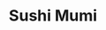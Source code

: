 ---
layout: place
title: Sushi Mumi
permalink: /new-york/new-york/sushi-mumi.html
stateAbbr: NY
stateName: New York
cityName: New York
seo:
  type: restaurant
  links: http://www.sushimumi.com/
place_id: ChIJsZMNGhNZwokR9oaUL32yktw
photos:
  - name: >-
      places/ChIJsZMNGhNZwokR9oaUL32yktw/photos/AeeoHcK-2cmNlg5BckasR0LC5D2OIHGIdZAH740OwfmDXx1CyGxEPEmVRr9G4dpLbOdpXXYeRJloTLNVa0Ebps19ZGZ6jue-AVsUJ1rmAqEA2sR6lZ4sDEICEz_Rsi4xfBzVkKiico0CiAc-f2k_pGaV1NJK3lA4n-xY_mqNSABDjyimeJBfI7fKJbJYxRfYlLbW3azXgqDl2qYNupyi3VVsh1IOSO1ywa_HY2fgBCic9ZWvwwEDasmveVZM37SnPDQX7rVHu86fcaLDMQTYwCLjVhZJAqjKTBoOxfxZ2OleBQzcvg
    widthPx: 4032
    heightPx: 3024
    authorAttributions:
      - displayName: Sushi mumi
        uri: https://maps.google.com/maps/contrib/100152571620138064198
        photoUri: >-
          https://lh3.googleusercontent.com/a/ACg8ocIqL6HH6KLLC2m_4GOUCIdP5VmTVijNoqWTLP0x8afP4HqHag=s100-p-k-no-mo
    flagContentUri: >-
      https://www.google.com/local/imagery/report/?cb_client=maps_api_places.places_api&image_key=!1e10!2sAF1QipM91mupZXVbVIX7BaCsRqpuCNQD-XaT0qIiWY8u&hl=en-US
    googleMapsUri: >-
      https://www.google.com/maps/place//data=!3m4!1e2!3m2!1sAF1QipM91mupZXVbVIX7BaCsRqpuCNQD-XaT0qIiWY8u!2e10!4m2!3m1!1s0x89c259131a0d93b1:0xdc92b27d2f9486f6
  - name: >-
      places/ChIJsZMNGhNZwokR9oaUL32yktw/photos/AeeoHcJ1vd7Go08cC3zV8J5wzxwCra35XYoJ2bCsbfYgYA6fDBepfnaYpZnvDV3IVAH5pQjHnwQVaQy_x8C_slysd9tciLeYUcM060Wu_HCXbIAufq2-D9cmWHCi4pneJPgS9rCpkhUo_LLW6PHbbxUgUZYCB6wqRfPPFCbTWHvLMe7cIQ8_BIYFumAoW8ag6eTaCBJ9LTwyppktqzediZTM0B6hxTsO9HMQ9wPRDjqyjUv-KD1P-i3tUvkBXfJ2NUz4roAheRXIWA1Qd3ZdITbO_ffLUcTkei-EEaA1x03vCFrfsQ
    widthPx: 2048
    heightPx: 2048
    authorAttributions:
      - displayName: Sushi mumi
        uri: https://maps.google.com/maps/contrib/100152571620138064198
        photoUri: >-
          https://lh3.googleusercontent.com/a/ACg8ocIqL6HH6KLLC2m_4GOUCIdP5VmTVijNoqWTLP0x8afP4HqHag=s100-p-k-no-mo
    flagContentUri: >-
      https://www.google.com/local/imagery/report/?cb_client=maps_api_places.places_api&image_key=!1e10!2sAF1QipM3CtF02IR21VeteAzKq4kabQp2KyXgOnWYzH0i&hl=en-US
    googleMapsUri: >-
      https://www.google.com/maps/place//data=!3m4!1e2!3m2!1sAF1QipM3CtF02IR21VeteAzKq4kabQp2KyXgOnWYzH0i!2e10!4m2!3m1!1s0x89c259131a0d93b1:0xdc92b27d2f9486f6
  - name: >-
      places/ChIJsZMNGhNZwokR9oaUL32yktw/photos/AeeoHcJ9NMd3rHdMa94pCqotSsNSdJitJzHhp2-PQmznwH85RjEgOi5ukw-nZOQlVyhvYaPGZ-uABYjuV6seGNuttuz5Wxb08twK4uugcTBHXqUljn8TovOwVacur2JFXhdDFGLCw29PFIjjzlGJKdI6VM5JiwRgQL0-5fvZlu7yBLlT3a6yMtTV5Y2cvI9I6vHtMxxQkaOm2EFndVTZwBONsYL-_fnFVNuoXW0pUEjbB3q_X-wCHjA2I8KyDzzPYjk69E-H7zzkROSbtylvgRSZv6ZeoQKlvBn0B8lzNHvnrjG7fQ
    widthPx: 2048
    heightPx: 2048
    authorAttributions:
      - displayName: Sushi mumi
        uri: https://maps.google.com/maps/contrib/100152571620138064198
        photoUri: >-
          https://lh3.googleusercontent.com/a/ACg8ocIqL6HH6KLLC2m_4GOUCIdP5VmTVijNoqWTLP0x8afP4HqHag=s100-p-k-no-mo
    flagContentUri: >-
      https://www.google.com/local/imagery/report/?cb_client=maps_api_places.places_api&image_key=!1e10!2sAF1QipPXHtehXXUx8dmM6xfFTM3ULqUXJpIb44iFlHFN&hl=en-US
    googleMapsUri: >-
      https://www.google.com/maps/place//data=!3m4!1e2!3m2!1sAF1QipPXHtehXXUx8dmM6xfFTM3ULqUXJpIb44iFlHFN!2e10!4m2!3m1!1s0x89c259131a0d93b1:0xdc92b27d2f9486f6
  - name: >-
      places/ChIJsZMNGhNZwokR9oaUL32yktw/photos/AeeoHcJ4Wa2NKux5Xjsc2Whl3YKDYmMhpToRSD5YUn8r-zNPjSew9Nqp2s4EKzWYFKFbZVh-S6MssNDBvSRhqpTc34rZpAw5MZSQvOct8wKXngLu1xFUQig5DTeI0XZPhSeMqCgme-_yizCWFDQv-ubeNwupBpOA0PpZNrSvAoIW0_XhkhoVkWsNJn5v4l4Q503mrG934aZS1yXa11YutYdEeeaI4ZiE7zOSO9vlKrfEpw_rUChhQE5DnkVGwHRsVngS8u-woYjdHg321vParo15yvPbZnYUtgKMCvLdaDb-5Sk18pSLF4XvDRn5ppAuBK7EJ5jzWEzz3bRM2KsxhQDWuHOXCL4PbLEv2kbFov0GUlajIFi2ymzxdpxT6Htd8p6BboUPQmOF6t8EkggeNMAh2juE_ZJeslsYw2W1vUdL8Alz3Q
    widthPx: 1440
    heightPx: 1439
    authorAttributions:
      - displayName: The Sushi Guide
        uri: https://maps.google.com/maps/contrib/118274766009163360357
        photoUri: >-
          https://lh3.googleusercontent.com/a-/ALV-UjUD67GXI58041cy_5lpwsmH5J7ypf2FrtuHvWX8yR0H22HdW6k=s100-p-k-no-mo
    flagContentUri: >-
      https://www.google.com/local/imagery/report/?cb_client=maps_api_places.places_api&image_key=!1e10!2sCIHM0ogKEICAgICBsIDwWw&hl=en-US
    googleMapsUri: >-
      https://www.google.com/maps/place//data=!3m4!1e2!3m2!1sCIHM0ogKEICAgICBsIDwWw!2e10!4m2!3m1!1s0x89c259131a0d93b1:0xdc92b27d2f9486f6
  - name: >-
      places/ChIJsZMNGhNZwokR9oaUL32yktw/photos/AeeoHcLT3Hu3IUiuqIRU0mgyEwSowwS83MK6KxOkN-jhmfeZlVV5kWrpDPU5BTHZdBdWdsnTE8HZunWL9sLKUHGKe7BmEpEnJBv2aLkSJ9GASAZE8sopiJPrQNmNq-12dZg8P2sYChkHP-rE-3pNyKwPkhGsWahbYllsqHLpF1AhgcDEbvWDLpFe0O4r_y7mTKTralLDSyJxqJt-_bpueI22KWj6O0sRxBOAKLDQj003R60pC0so_uzCNMxkHjEhjkG1ia95hDIiw4FR6ffECUTKqHIyBZN0-Z4OJ5-GQYYca0Pk7w
    widthPx: 2048
    heightPx: 2048
    authorAttributions:
      - displayName: Sushi mumi
        uri: https://maps.google.com/maps/contrib/100152571620138064198
        photoUri: >-
          https://lh3.googleusercontent.com/a/ACg8ocIqL6HH6KLLC2m_4GOUCIdP5VmTVijNoqWTLP0x8afP4HqHag=s100-p-k-no-mo
    flagContentUri: >-
      https://www.google.com/local/imagery/report/?cb_client=maps_api_places.places_api&image_key=!1e10!2sAF1QipNPfCQfbWZ1D7osL5dhkj_NlPpjC4I-zeVw_kd9&hl=en-US
    googleMapsUri: >-
      https://www.google.com/maps/place//data=!3m4!1e2!3m2!1sAF1QipNPfCQfbWZ1D7osL5dhkj_NlPpjC4I-zeVw_kd9!2e10!4m2!3m1!1s0x89c259131a0d93b1:0xdc92b27d2f9486f6
  - name: >-
      places/ChIJsZMNGhNZwokR9oaUL32yktw/photos/AeeoHcIDTvf3s4u-aDZVb0AnRNVXaRea_Fuph7Ud4vCoFxE7sL_ry2cpMv-A75LPHAsRIoI9CYymed7EINt_T6Ht1cG_Tkii2FjyROSRJiVI87luV51cbVx7ojG_gx3D7VGjz2bWQxNkTmzFVwkk6tKK3p9WhbDhb8se6HGNNax1UHsQQpsO78GK_W8ZWaSYK5KyQcq5ZsMj6iTOsdhDVyJMM0DLK8L6YiY8jP45ELEcW5sKlDzEELViTRYy-Eu50aIBE-CJJs-o7JtSa_-apTiBsyy51a3wY5htmlkpVXXDvv6mBg
    widthPx: 1830
    heightPx: 1372
    authorAttributions:
      - displayName: Sushi mumi
        uri: https://maps.google.com/maps/contrib/100152571620138064198
        photoUri: >-
          https://lh3.googleusercontent.com/a/ACg8ocIqL6HH6KLLC2m_4GOUCIdP5VmTVijNoqWTLP0x8afP4HqHag=s100-p-k-no-mo
    flagContentUri: >-
      https://www.google.com/local/imagery/report/?cb_client=maps_api_places.places_api&image_key=!1e10!2sAF1QipNjX9pZ6uDZ4A2W2tsh0SUV_bAG2GU2uD6bYI9q&hl=en-US
    googleMapsUri: >-
      https://www.google.com/maps/place//data=!3m4!1e2!3m2!1sAF1QipNjX9pZ6uDZ4A2W2tsh0SUV_bAG2GU2uD6bYI9q!2e10!4m2!3m1!1s0x89c259131a0d93b1:0xdc92b27d2f9486f6
  - name: >-
      places/ChIJsZMNGhNZwokR9oaUL32yktw/photos/AeeoHcLST5b9GOjyDyqfwNz-bb-dGx2hlpWFEW1JhT27sP7xlmd-jjMpzKfLPgEqpysbdcTSP7qmrEpErczccLaahLHSU4DdhmulJTwSHM0NSAmVu4oLGxrKnuRz85_VZsUHO3aBk309u_vsF24hJ1qJwEDl30sgLIStM1WaQYbAGkkp9MojFnnIwJMAVgwtXXoozWH-02VFO16NHt3kuBiy1suPrlnt1s39zIHthlRZ09lsKmW0EtTDF5ikqVWm8T0FRecs0p5oApIi2LNRw-jR-MOWgBLkH3geTy4PtW5AQlWA6TVisLV_EZYKs_dlikBQ5aYwzOgS6rNEdvEF-g_xb-1RItDmgJdSL0F0T6qMlaD7NG7f-mJWpd8V4X49qBlwiBf5BIcggyXOVcOwBMN8aM9Om8vh9DQILC3GFUadnL6HPEUQ
    widthPx: 3024
    heightPx: 4032
    authorAttributions:
      - displayName: Vincent Iadevaia
        uri: https://maps.google.com/maps/contrib/103668725199073582911
        photoUri: >-
          https://lh3.googleusercontent.com/a-/ALV-UjVH_E9WCGmIWbcS9XZDB8XaLUQBRLrpWshmuI5OBSWnpKyhsis-8Q=s100-p-k-no-mo
    flagContentUri: >-
      https://www.google.com/local/imagery/report/?cb_client=maps_api_places.places_api&image_key=!1e10!2sCIHM0ogKEICAgICblsKK7gE&hl=en-US
    googleMapsUri: >-
      https://www.google.com/maps/place//data=!3m4!1e2!3m2!1sCIHM0ogKEICAgICblsKK7gE!2e10!4m2!3m1!1s0x89c259131a0d93b1:0xdc92b27d2f9486f6
  - name: >-
      places/ChIJsZMNGhNZwokR9oaUL32yktw/photos/AeeoHcJLAx6yzy1qWI87Ws5_j5fLLsMcsKq94o1iUnEZHjyOoLHvFTRHbeReGF4AhUBGg3oKGEUVJB8dR2FxM1QPYnZnzar7RIyqry82MBtWjU0HpRyy4p7SM04vtH7NQ8Yku_AlFDjq7cSjJRGY6KTWPF5HBdnZhDL3X2WQqOp7KUUMrIuisjAYR8kNUxIt2M1d3oJWGwChHnOwgwjE7WHjQmB0tCvbLsjv-1x5TARLd6BbjBXIw-86oXxTBBHW_V20PYQVZccG0zS62-jwEvFhEppCUeuPqPg65uhJKAI6FZoCaPMQ22JwxSHE14jk8xsJsRzuP8mw7Pllv2RHPADoen-sXonuBtDttdtKZj2-qS9TN5O2-WgXfKQo-mBhocDNbpsxdk5HlhszA76r8LuV4Osvk1bnaIigaEWnm_vfJAF_VQ
    widthPx: 3024
    heightPx: 4032
    authorAttributions:
      - displayName: Vincent Iadevaia
        uri: https://maps.google.com/maps/contrib/103668725199073582911
        photoUri: >-
          https://lh3.googleusercontent.com/a-/ALV-UjVH_E9WCGmIWbcS9XZDB8XaLUQBRLrpWshmuI5OBSWnpKyhsis-8Q=s100-p-k-no-mo
    flagContentUri: >-
      https://www.google.com/local/imagery/report/?cb_client=maps_api_places.places_api&image_key=!1e10!2sCIHM0ogKEICAgICblsKKHg&hl=en-US
    googleMapsUri: >-
      https://www.google.com/maps/place//data=!3m4!1e2!3m2!1sCIHM0ogKEICAgICblsKKHg!2e10!4m2!3m1!1s0x89c259131a0d93b1:0xdc92b27d2f9486f6
  - name: >-
      places/ChIJsZMNGhNZwokR9oaUL32yktw/photos/AeeoHcJyJJuuMVNQP8ybiw0PrXYX2iQHbO6W3CrfY6SrBueGjH-rh30fDqt1CnL8MmI9hUxv3By2slgzXEovXQTkkHyAvMLv8wwL5EtD1kdae6Lc8c06yGqFG_ECNCmxZ-BuYd8DvRtQMtgcuWDk4vkGr2dho3qJSOIHDCHWA4P21G-5kNyAryU7J3UPRV6g9Mmc1TNuWBLgevWdJXEJ7i97zhUj8c3EtD2PiKDb8tWOF5RwhaDVwprlv8Vl2aLv_capodzVMynphj7dnV5Wu3TJOM_FHl3kNyuMrcO9b_DK-2CX1zZzbUNanwvUU3MFEQ8n2IcNGNPAeKa-EeJouAn2esTr0I5dQIWMwCFIsRicdRsAnXaMuMOPbJQCmWQFhsevXBSahwRblpFGU7MDdBAA_czyMaUApkP08zyb9oB8KEVdQk8
    widthPx: 3000
    heightPx: 4000
    authorAttributions:
      - displayName: Sharon Feng
        uri: https://maps.google.com/maps/contrib/107746352230816018468
        photoUri: >-
          https://lh3.googleusercontent.com/a/ACg8ocKA-SGLp1qfJCIAH8dBFA7gnV6iVr8-0giJpVgnpHXyXECPOg=s100-p-k-no-mo
    flagContentUri: >-
      https://www.google.com/local/imagery/report/?cb_client=maps_api_places.places_api&image_key=!1e10!2sCIHM0ogKEICAgIC_zMmMkwE&hl=en-US
    googleMapsUri: >-
      https://www.google.com/maps/place//data=!3m4!1e2!3m2!1sCIHM0ogKEICAgIC_zMmMkwE!2e10!4m2!3m1!1s0x89c259131a0d93b1:0xdc92b27d2f9486f6
  - name: >-
      places/ChIJsZMNGhNZwokR9oaUL32yktw/photos/AeeoHcIJ9V3Al4GXkVCbo3NgNbfbaAklbBirm_6hfrl0T__wWjtFE75yTq7v0pPlDBw0xuxoWlqp0-ABVPCJ-qVnevhmgObP1kmve0D_GonymW7-HkF30CJz5gh0qahBICMBOa8G33-D_L-oZ1oDUejp5jQxUWNud62GZpUk6-IFLANSaEBCm9ico_brOEccPNyP0bwZoy2AH2RGFXn9HNnLHfL9NDcWJCpFVe8aB0gvsMEw0VIQLY8-dBfALmCmubn65ezQYOUHTjl3S6ZPnGmI49jaD20ZF_GXUvNERzt9EZ5-oc7lMZXt_6U2R_n_-5ZtuCRb7vSgvVGqU-32G2xrsKbhhtCQbDl6oLVC4BBfrRRjuqCIHYe8NNYh82Q4XgHKnHUEbRRnkVO0y5Hln4UYpClNnEvySUdJ2qRw328OhddT1KUI
    widthPx: 4032
    heightPx: 3024
    authorAttributions:
      - displayName: Wilson Kuang
        uri: https://maps.google.com/maps/contrib/117853819169327619349
        photoUri: >-
          https://lh3.googleusercontent.com/a-/ALV-UjWy1MtzdXSupQMLp4KI3SbZfCrz5fAh0gaP-Y0TXN61fX-3IPds=s100-p-k-no-mo
    flagContentUri: >-
      https://www.google.com/local/imagery/report/?cb_client=maps_api_places.places_api&image_key=!1e10!2sCIHM0ogKEICAgIC_5JaZ1wE&hl=en-US
    googleMapsUri: >-
      https://www.google.com/maps/place//data=!3m4!1e2!3m2!1sCIHM0ogKEICAgIC_5JaZ1wE!2e10!4m2!3m1!1s0x89c259131a0d93b1:0xdc92b27d2f9486f6
address: 130 St Marks Pl, New York, NY 10009, USA
street: 130 St Marks Pl
city: New York
state: NY
zip: '10009'
country: USA
neighborhood: null
latitude: '40.726680'
longitude: '-73.983579'
accessibility_options:
  wheelchairAccessibleParking: false
  wheelchairAccessibleRestroom: true
business_status: OPERATIONAL
name: Sushi Mumi
google_maps_links:
  directionsUri: >-
    https://www.google.com/maps/dir//''/data=!4m7!4m6!1m1!4e2!1m2!1m1!1s0x89c259131a0d93b1:0xdc92b27d2f9486f6!3e0
  placeUri: https://maps.google.com/?cid=15893962285682820854
  writeAReviewUri: >-
    https://www.google.com/maps/place//data=!4m3!3m2!1s0x89c259131a0d93b1:0xdc92b27d2f9486f6!12e1
  reviewsUri: >-
    https://www.google.com/maps/place//data=!4m4!3m3!1s0x89c259131a0d93b1:0xdc92b27d2f9486f6!9m1!1b1
  photosUri: >-
    https://www.google.com/maps/place//data=!4m3!3m2!1s0x89c259131a0d93b1:0xdc92b27d2f9486f6!10e5
primary_type: Japanese Restaurant
opening_hours:
  regular: null
  current: null
secondary_opening_hours:
  regular:
    weekdayDescriptions: null
    type: null
  current:
    weekdayDescriptions: null
    type: null
phone: (917) 808-3888
price_level: null
price_range: $100 &ndash; & up
rating: '4.6'
rating_count: 0
website: http://www.sushimumi.com/
description: >-
  Discover Sushi Mumi in New York, NY$$$Sushi Mumi in New York, NY, is a
  standout Japanese eatery renowned for its upscale omakase offerings that blend
  traditional and creative twists on Edomae-style sushi, making it a go-to
  choice for those seeking top-rated sushi experiences in the city. The
  restaurant delivers a refined dining atmosphere with meticulously prepared
  dishes that highlight fresh, high-quality ingredients, appealing to sushi
  enthusiasts looking for authentic flavors close to home. Its intimate setting
  enhances the overall enjoyment, providing a perfect spot for savoring
  innovative presentations alongside classic techniques. Whether you're
  exploring sushi places near me or hunting for the best sushi restaurants, this
  location impresses with its attention to detail and flavorful selections that
  elevate every meal.
generative_summary: >-
  Discover Sushi Mumi in New York, NY$$$Sushi Mumi in New York, NY, is a
  standout Japanese eatery renowned for its upscale omakase offerings that blend
  traditional and creative twists on Edomae-style sushi, making it a go-to
  choice for those seeking top-rated sushi experiences in the city. The
  restaurant delivers a refined dining atmosphere with meticulously prepared
  dishes that highlight fresh, high-quality ingredients, appealing to sushi
  enthusiasts looking for authentic flavors close to home. Its intimate setting
  enhances the overall enjoyment, providing a perfect spot for savoring
  innovative presentations alongside classic techniques. Whether you're
  exploring sushi places near me or hunting for the best sushi restaurants, this
  location impresses with its attention to detail and flavorful selections that
  elevate every meal.
generative_disclosure: Summarized by AI using the Grok-3-Mini model.
reviews:
  - name: >-
      places/ChIJsZMNGhNZwokR9oaUL32yktw/reviews/ChdDSUhNMG9nS0VJQ0FnSUNfek1tTW9RRRAB
    relativePublishTimeDescription: 3 months ago
    rating: 5
    text:
      text: >-
        My first time eating here was back in early 2024, honestly I was
        skeptical at first but everything turn out great, the food and
        atmosphere and the people. The Chef is loud at times but he is a very
        nice guy if you talk to him (Don't judge the look). Since then this is
        one of my go to places for Omakase. For the price of $250 this is one of
        traditional Omakase similar to Ichimura, Yoshino, Noda, Sushi Sho, Shota
        etc. I recommend giving this place a try.
      languageCode: en
    originalText:
      text: >-
        My first time eating here was back in early 2024, honestly I was
        skeptical at first but everything turn out great, the food and
        atmosphere and the people. The Chef is loud at times but he is a very
        nice guy if you talk to him (Don't judge the look). Since then this is
        one of my go to places for Omakase. For the price of $250 this is one of
        traditional Omakase similar to Ichimura, Yoshino, Noda, Sushi Sho, Shota
        etc. I recommend giving this place a try.
      languageCode: en
    authorAttribution:
      displayName: Sharon Feng
      uri: https://www.google.com/maps/contrib/107746352230816018468/reviews
      photoUri: >-
        https://lh3.googleusercontent.com/a/ACg8ocKA-SGLp1qfJCIAH8dBFA7gnV6iVr8-0giJpVgnpHXyXECPOg=s128-c0x00000000-cc-rp-mo
    publishTime: '2025-01-13T15:28:53.854004Z'
    flagContentUri: >-
      https://www.google.com/local/review/rap/report?postId=ChdDSUhNMG9nS0VJQ0FnSUNfek1tTW9RRRAB&d=17924085&t=1
    googleMapsUri: >-
      https://www.google.com/maps/reviews/data=!4m6!14m5!1m4!2m3!1sChdDSUhNMG9nS0VJQ0FnSUNfek1tTW9RRRAB!2m1!1s0x89c259131a0d93b1:0xdc92b27d2f9486f6
  - name: >-
      places/ChIJsZMNGhNZwokR9oaUL32yktw/reviews/ChZDSUhNMG9nS0VJQ0FnSUNQM1luVFB3EAE
    relativePublishTimeDescription: 4 months ago
    rating: 5
    text:
      text: >-
        TLDR: Sushi Mumi is a proper omakase in the East Village where Kura used
        to be. Chef is a former Ginza Onodera alum so if you're missing that
        kinda flavor since they've closed - this is a good spot to pick.


        Came to Sushi Mumi after a few folks recommended it. It occupies the
        former space where Kura was (RIP) and a former Ginza Onodera chef runs
        the counter.


        The menu is on the higher tier of the sushi circuit at $250 before
        tax/gratuity with 5 otsumami, 10 nigiri/sushi, tamago, soup, dessert.
        The ostumami definitely allowed chef to show off his skills with the
        cooked dishes.


        The the hamo or pike conger which was served with jasmine vinegar jelly
        was the crowed favorite. Very tender with that fragrant scent of the
        jasmine and the tang of the vinegar jelly. The amadai fried with the
        scales on was also enjoyable mixed with the hairy crab sauce. The
        grilled nodoguro was excellent as well.


        The shari is cooked very well as you'd expect from someone of this
        caliber. There's a deep red hue with the nice salty tang from the
        vinegar. The nigiri was excellent with the stand outs for me being the
        shima aji and iwashi. It's a comfortable restaurant and if you're
        looking for a break from the budget omakases - this is a spot that a lot
        of sushi connoisseursm frequent.
      languageCode: en
    originalText:
      text: >-
        TLDR: Sushi Mumi is a proper omakase in the East Village where Kura used
        to be. Chef is a former Ginza Onodera alum so if you're missing that
        kinda flavor since they've closed - this is a good spot to pick.


        Came to Sushi Mumi after a few folks recommended it. It occupies the
        former space where Kura was (RIP) and a former Ginza Onodera chef runs
        the counter.


        The menu is on the higher tier of the sushi circuit at $250 before
        tax/gratuity with 5 otsumami, 10 nigiri/sushi, tamago, soup, dessert.
        The ostumami definitely allowed chef to show off his skills with the
        cooked dishes.


        The the hamo or pike conger which was served with jasmine vinegar jelly
        was the crowed favorite. Very tender with that fragrant scent of the
        jasmine and the tang of the vinegar jelly. The amadai fried with the
        scales on was also enjoyable mixed with the hairy crab sauce. The
        grilled nodoguro was excellent as well.


        The shari is cooked very well as you'd expect from someone of this
        caliber. There's a deep red hue with the nice salty tang from the
        vinegar. The nigiri was excellent with the stand outs for me being the
        shima aji and iwashi. It's a comfortable restaurant and if you're
        looking for a break from the budget omakases - this is a spot that a lot
        of sushi connoisseursm frequent.
      languageCode: en
    authorAttribution:
      displayName: Patrick Wong
      uri: https://www.google.com/maps/contrib/112304715441826750372/reviews
      photoUri: >-
        https://lh3.googleusercontent.com/a-/ALV-UjWTJzzJICNBIW70SM82bv1iOUAP_Kb_F5G2-XRS8RH-UCw7yLYZ=s128-c0x00000000-cc-rp-mo-ba5
    publishTime: '2024-11-27T05:47:58.008726Z'
    flagContentUri: >-
      https://www.google.com/local/review/rap/report?postId=ChZDSUhNMG9nS0VJQ0FnSUNQM1luVFB3EAE&d=17924085&t=1
    googleMapsUri: >-
      https://www.google.com/maps/reviews/data=!4m6!14m5!1m4!2m3!1sChZDSUhNMG9nS0VJQ0FnSUNQM1luVFB3EAE!2m1!1s0x89c259131a0d93b1:0xdc92b27d2f9486f6
  - name: >-
      places/ChIJsZMNGhNZwokR9oaUL32yktw/reviews/ChdDSUhNMG9nS0VJQ0FnSUNsMXNTVXhRRRAB
    relativePublishTimeDescription: 3 months ago
    rating: 5
    text:
      text: >-
        You def cannot find another place can be better than Mumi with this
        price in the city.


        Mumi’s ingredients are same or even better than those Michelin Omakases
        you can find in the city - but those choices cost more for sure.


        Chef is a vet from Ginza Onodera - experienced and dedicated on his
        works.


        I’m not going to comment on the flavor - there’re a thousand hamlets in
        a thousand people’s eyes. I definitely like it, but I can’t guarantee
        everyone does.


        However, as long as you’re not committed in Michelin traps, Mumi is one
        of your best options for sushi omakase in New York City - I’m not gonna
        say the best, but they deserve a try.
      languageCode: en
    originalText:
      text: >-
        You def cannot find another place can be better than Mumi with this
        price in the city.


        Mumi’s ingredients are same or even better than those Michelin Omakases
        you can find in the city - but those choices cost more for sure.


        Chef is a vet from Ginza Onodera - experienced and dedicated on his
        works.


        I’m not going to comment on the flavor - there’re a thousand hamlets in
        a thousand people’s eyes. I definitely like it, but I can’t guarantee
        everyone does.


        However, as long as you’re not committed in Michelin traps, Mumi is one
        of your best options for sushi omakase in New York City - I’m not gonna
        say the best, but they deserve a try.
      languageCode: en
    authorAttribution:
      displayName: Wilson Kuang
      uri: https://www.google.com/maps/contrib/117853819169327619349/reviews
      photoUri: >-
        https://lh3.googleusercontent.com/a-/ALV-UjWy1MtzdXSupQMLp4KI3SbZfCrz5fAh0gaP-Y0TXN61fX-3IPds=s128-c0x00000000-cc-rp-mo
    publishTime: '2025-01-13T03:07:41.079843Z'
    flagContentUri: >-
      https://www.google.com/local/review/rap/report?postId=ChdDSUhNMG9nS0VJQ0FnSUNsMXNTVXhRRRAB&d=17924085&t=1
    googleMapsUri: >-
      https://www.google.com/maps/reviews/data=!4m6!14m5!1m4!2m3!1sChdDSUhNMG9nS0VJQ0FnSUNsMXNTVXhRRRAB!2m1!1s0x89c259131a0d93b1:0xdc92b27d2f9486f6
  - name: >-
      places/ChIJsZMNGhNZwokR9oaUL32yktw/reviews/ChZDSUhNMG9nS0VJQ0FnTURRLXNlck13EAE
    relativePublishTimeDescription: a month ago
    rating: 5
    text:
      text: >-
        It’s run by a long-time friend of mine who takes his work seriously and
        has high standards, and has not changed a bit over the years.


        The fish is flown in directly from Japan, and you can really taste the
        difference. Each piece is fresh and well-prepared, especially the sea
        bream, which is top-notch.


        You can see the attention to detail in every sushi roll. The atmosphere
        is relaxed, but there’s a clear professionalism in how everything is
        done. The staff is friendly and knowledgeable, making sure you have a
        good experience.


        Best sushi in NYC in this price range.


        It is worth a visit if you appreciate good sushi. With high-quality
        ingredients and a serious approach to the craft, it’s a standout spot
        for sushi lovers!
      languageCode: en
    originalText:
      text: >-
        It’s run by a long-time friend of mine who takes his work seriously and
        has high standards, and has not changed a bit over the years.


        The fish is flown in directly from Japan, and you can really taste the
        difference. Each piece is fresh and well-prepared, especially the sea
        bream, which is top-notch.


        You can see the attention to detail in every sushi roll. The atmosphere
        is relaxed, but there’s a clear professionalism in how everything is
        done. The staff is friendly and knowledgeable, making sure you have a
        good experience.


        Best sushi in NYC in this price range.


        It is worth a visit if you appreciate good sushi. With high-quality
        ingredients and a serious approach to the craft, it’s a standout spot
        for sushi lovers!
      languageCode: en
    authorAttribution:
      displayName: Senchuan Tian
      uri: https://www.google.com/maps/contrib/108049546107435975110/reviews
      photoUri: >-
        https://lh3.googleusercontent.com/a/ACg8ocJAphHmyDM7N55zUsApF0LbNpojw3_IfxroODP7RNuNt2dI2w=s128-c0x00000000-cc-rp-mo
    publishTime: '2025-03-10T17:50:11.078490Z'
    flagContentUri: >-
      https://www.google.com/local/review/rap/report?postId=ChZDSUhNMG9nS0VJQ0FnTURRLXNlck13EAE&d=17924085&t=1
    googleMapsUri: >-
      https://www.google.com/maps/reviews/data=!4m6!14m5!1m4!2m3!1sChZDSUhNMG9nS0VJQ0FnTURRLXNlck13EAE!2m1!1s0x89c259131a0d93b1:0xdc92b27d2f9486f6
  - name: >-
      places/ChIJsZMNGhNZwokR9oaUL32yktw/reviews/ChZDSUhNMG9nS0VJQ0FnSURiaUp2cUJREAE
    relativePublishTimeDescription: 4 months ago
    rating: 5
    text:
      text: >-
        A treat from my sweet nephew Ian. Best omakashe that didn’t add toppings
        flowers caviar lobster etc to make it special. I am a purist I like my
        food with minimal sauces because I love the taste of fresh ingredients!
        Chef Marco got this right ! The taste matters. His preparation in
        maturation of his fish and his menu made it for me. Each course was
        different and delicate but so good. The devil is in the details. A treat
        from my nephew. Highly recommend esp during June & July when most ppl
        are away to secure a reservation.
      languageCode: en
    originalText:
      text: >-
        A treat from my sweet nephew Ian. Best omakashe that didn’t add toppings
        flowers caviar lobster etc to make it special. I am a purist I like my
        food with minimal sauces because I love the taste of fresh ingredients!
        Chef Marco got this right ! The taste matters. His preparation in
        maturation of his fish and his menu made it for me. Each course was
        different and delicate but so good. The devil is in the details. A treat
        from my nephew. Highly recommend esp during June & July when most ppl
        are away to secure a reservation.
      languageCode: en
    authorAttribution:
      displayName: D B
      uri: https://www.google.com/maps/contrib/111187002184415423640/reviews
      photoUri: >-
        https://lh3.googleusercontent.com/a-/ALV-UjUymhWuePu5MA9MHPUUscYlMkyORTZbPyz6n7RyDhDHTGpxUcES=s128-c0x00000000-cc-rp-mo-ba3
    publishTime: '2024-11-19T21:52:28.588614Z'
    flagContentUri: >-
      https://www.google.com/local/review/rap/report?postId=ChZDSUhNMG9nS0VJQ0FnSURiaUp2cUJREAE&d=17924085&t=1
    googleMapsUri: >-
      https://www.google.com/maps/reviews/data=!4m6!14m5!1m4!2m3!1sChZDSUhNMG9nS0VJQ0FnSURiaUp2cUJREAE!2m1!1s0x89c259131a0d93b1:0xdc92b27d2f9486f6
review_summary: >-
  What Visitors Love About This Sushi Spot$$$Folks who dine at this East Village
  gem often rave about the exceptional quality and freshness of the sushi, with
  many highlighting how the ingredients shine through in every bite, offering
  great value for the price. Reviewers frequently appreciate the skillful
  preparation and variety in the omakase menu, noting that it stands out as one
  of the top choices for authentic Japanese cuisine without unnecessary extras.
  While the atmosphere is relaxed and professional, people enjoy the overall
  experience as a refreshing break from everyday options, making it a solid pick
  for sushi lovers in NYC. Overall, it's clear that this spot earns its high
  marks for delivering a memorable meal that's worth seeking out, especially if
  you're on the hunt for reliable sushi restaurants near me that keep things
  genuine and satisfying.
review_disclosure: Summarized by AI using the Grok-3-Mini model.
parking_options: null
payment_options:
  acceptsCreditCards: true
  acceptsDebitCards: true
  acceptsCashOnly: false
  acceptsNfc: true
allow_dogs: null
curbside_pickup: null
delivery: null
dine_in: true
good_for_children: false
good_for_groups: null
good_for_sports: false
live_music: false
menu_for_children: false
outdoor_seating: false
reservable: true
restroom: true
serves_beer: null
serves_breakfast: null
serves_brunch: null
serves_cocktails: null
serves_coffee: false
serves_dinner: true
serves_dessert: true
serves_lunch: null
serves_vegetarian_food: null
serves_wine: true
takeout: null
update_category: pro
places_description: null

---